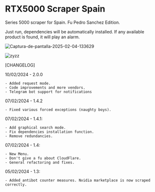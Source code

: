 # RTX5000 Scraper Spain
Series 5000 scraper for Spain. Fu Pedro Sanchez Edition.

Just run, dependencies will be automatically installed. If any available product is found, it will play an alarm.

![Captura-de-pantalla-2025-02-04-133629](https://github.com/user-attachments/assets/69aad785-20df-4572-98b8-728b7842a434)

![zyzz](https://github.com/user-attachments/assets/05b14530-f831-4a6d-9699-1254f123c209)


[CHANGELOG]

10/02/2024 - 2.0.0
    
    - Added request mode.
    - Code improvements and more vendors.
    - Telegram bot support for notifications
    
07/02/2024 - 1.4.2
    
    - Fixed various forced exceptions (naughty boys).
    
07/02/2024 - 1.4.1:
    
    - Add graphical search mode.
    - Fix dependencies installation function.
    - Remove redundancies.

07/02/2024 - 1.4:

    - New Menu.
    - Don't give a fu about CloudFlare.
    - General refactoring and fixes.
    
05/02/2024 - 1.3:

    - Added antibot counter measures. Nvidia marketplace is now scraped correctly.

